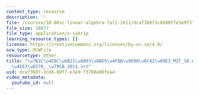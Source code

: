 ```yaml
---
content_type: resource
description: ''
file: /courses/18-06sc-linear-algebra-fall-2011/dcaf36073c8680f7e3e9f3788e80fea4_7b2c4e8c6b2180038bd54f8b98986c4289e3_MIT_18.06SC_7ebf60274ee36570-_79cb_2011.srt
file_size: 16877
file_type: application/x-subrip
learning_resource_types: []
license: https://creativecommons.org/licenses/by-nc-sa/4.0/
ocw_type: OCWFile
resourcetype: Other
title: "\u7B2C\u4E8C\u6B21\u8003\u8BD5\u4F8B\u9898\u6C42\u89E3_MIT_18.06SC_\u7EBF\u6027\
  \u4EE3\u6570,_\u79CB_2011.srt"
uid: dcaf3607-3c86-80f7-e3e9-f3788e80fea4
video_metadata:
  youtube_id: null
---
```

